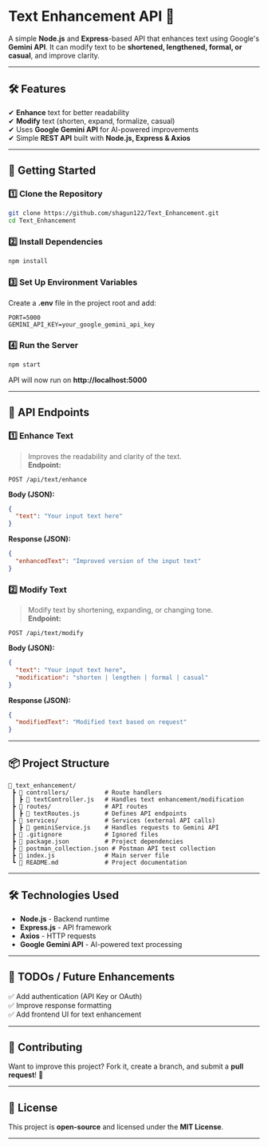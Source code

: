 # Text Enhancement API 🚀

A simple **Node.js** and **Express**-based API that enhances text using Google's **Gemini API**. It can modify text to be **shortened, lengthened, formal, or casual**, and improve clarity.

---

## 🛠 Features  
✔ **Enhance** text for better readability  
✔ **Modify** text (shorten, expand, formalize, casual)  
✔ Uses **Google Gemini API** for AI-powered improvements  
✔ Simple **REST API** built with **Node.js, Express & Axios**  

---

## 🚀 Getting Started  

### **1️⃣ Clone the Repository**
```sh
git clone https://github.com/shagun122/Text_Enhancement.git
cd Text_Enhancement
```

### **2️⃣ Install Dependencies**
```sh
npm install
```

### **3️⃣ Set Up Environment Variables**
Create a **.env** file in the project root and add:  
```
PORT=5000
GEMINI_API_KEY=your_google_gemini_api_key
```

### **4️⃣ Run the Server**
```sh
npm start
```
API will now run on **http://localhost:5000** 

---

## 🔗 API Endpoints  

### **1️⃣ Enhance Text**
> Improves the readability and clarity of the text.  
**Endpoint:**  
```http
POST /api/text/enhance
```
**Body (JSON):**
```json
{
  "text": "Your input text here"
}
```
**Response (JSON):**
```json
{
  "enhancedText": "Improved version of the input text"
}
```

### **2️⃣ Modify Text**
> Modify text by shortening, expanding, or changing tone.  
**Endpoint:**  
```http
POST /api/text/modify
```
**Body (JSON):**
```json
{
  "text": "Your input text here",
  "modification": "shorten | lengthen | formal | casual"
}
```
**Response (JSON):**
```json
{
  "modifiedText": "Modified text based on request"
}
```

---

## 📦 Project Structure  
```
📂 text_enhancement/
 ┣ 📂 controllers/          # Route handlers
 ┃ ┣ 📜 textController.js   # Handles text enhancement/modification
 ┣ 📂 routes/               # API routes
 ┃ ┣ 📜 textRoutes.js       # Defines API endpoints
 ┣ 📂 services/             # Services (external API calls)
 ┃ ┣ 📜 geminiService.js    # Handles requests to Gemini API
 ┣ 📜 .gitignore            # Ignored files
 ┣ 📜 package.json          # Project dependencies
 ┣ 📜 postman_collection.json # Postman API test collection
 ┣ 📜 index.js              # Main server file
 ┗ 📜 README.md             # Project documentation
```

---

## 🛠 Technologies Used  
- **Node.js** - Backend runtime  
- **Express.js** - API framework  
- **Axios** - HTTP requests  
- **Google Gemini API** - AI-powered text processing  

---

## 📌 TODOs / Future Enhancements  
✅ Add authentication (API Key or OAuth)  
✅ Improve response formatting  
✅ Add frontend UI for text enhancement  

---

## 🤝 Contributing  
Want to improve this project? Fork it, create a branch, and submit a **pull request**! 🚀  

---

## 📜 License  
This project is **open-source** and licensed under the **MIT License**.  

---

